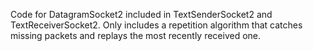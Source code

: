 Code for DatagramSocket2 included in TextSenderSocket2 and TextReceiverSocket2. Only includes a repetition algorithm that catches missing packets and replays the most recently received one.

